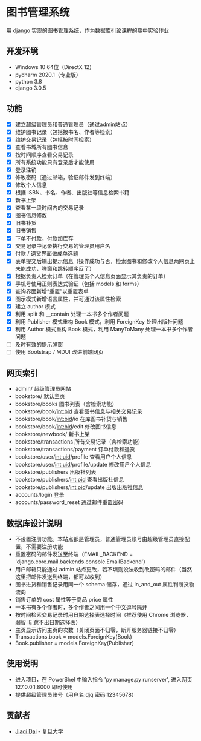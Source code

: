 # 图书管理系统

用 django 实现的图书管理系统，作为数据库引论课程的期中实验作业

## 开发环境

- Windows 10 64位（DirectX 12）
- pycharm 2020.1（专业版）
- python 3.8
- django 3.0.5

## 功能

- [x] 建立超级管理员和普通管理员（通过admin站点）
- [x] 维护图书记录（包括按书名、作者等检索）
- [x] 维护交易记录（包括按时间检索）
- [x] 查看书城所有图书信息
- [x] 按时间顺序查看交易记录
- [x] 所有系统功能只有登录后才能使用
- [x] 登录注销
- [x] 修改密码（通过邮箱，验证邮件发到终端）
- [x] 修改个人信息
- [x] 根据 ISBN、书名、作者、出版社等信息检索书籍
- [x] 新书上架
- [x] 查看某一段时间内的交易记录
- [x] 图书信息修改
- [x] 旧书补货
- [x] 旧书销售
- [x] 下单不付款，付款加库存
- [x] 交易记录中记录执行交易的管理员用户名
- [x] 付款 / 退货界面做成单选题
- [x] 表单提交后输出提示信息（操作成功与否，检索图书和修改个人信息两网页上未能成功，弹窗和跳转顺序反了）
- [x] 根据负责人检索订单（在管理员个人信息页面显示其负责的订单）
- [x] 手机号使用正则表达式验证（包括 models 和 forms）
- [x] 查询界面新增“重置”以重置表单
- [x] 图示模式新增语言属性，并可通过该属性检索
- [x] 建立 author 模式
- [x] 利用 split 和 __contain 处理一本书多个作者问题
- [x] 利用 Publisher 模式重构 Book 模式，利用 ForeignKey 处理出版社问题
- [x] 利用 Author 模式重构 Book 模式，利用 ManyToMany 处理一本书多个作者问题
- [ ] 及时有效的提示弹窗
- [ ] 使用 Bootstrap / MDUI 改进前端网页

## 网页索引

- admin/ 超级管理员网站
- bookstore/ 默认主页
- bookstore/books 图书列表（含检索功能）
- bookstore/book/<int:bid> 查看图书信息与相关交易记录
- bookstore/book/<int:bid>/io 在库图书补货与销售
- bookstore/book/<int:bid>/edit 修改图书信息
- bookstore/newbook/ 新书上架
- bookstore/transactions 所有交易记录（含检索功能）
- bookstore/transactions/payment 订单付款和退货
- bookstore/user/<int:uid>/profile 查看用户个人信息
- bookstore/user/<int:uid>/profile/update 修改用户个人信息
- bookstore/publishers 出版社列表
- bookstore/publishers/<int:pid> 查看出版社信息
- bookstore/publishers/<int:pid>/update 出版出版社信息
- accounts/login 登录
- accounts/password_reset 通过邮件重置密码

## 数据库设计说明

- 不设置注册功能。本站点都是管理员，普通管理员账号由超级管理员直接配置，不需要注册功能
- 重置密码的邮件发送至终端（EMAIL_BACKEND = 'django.core.mail.backends.console.EmailBackend'）
- 用户邮箱只能通过 admin 站点更改，若不填则没法收到改密码的邮件（当然这里把邮件发送到终端，都可以收到）
- 图书进货和销售记录用同一个 schema 储存，通过 in_and_out 属性判断货物流向
- 销售订单的 cost 属性等于商品 price 属性
- 一本书有多个作者时，多个作者之间用一个中文逗号隔开
- 按时间检索交易记录时用日期选择表选择时间（推荐使用 Chrome 浏览器，弱智 IE 跳不出日期选择表）
- 主页显示访问主页的次数（关闭页面不归零，断开服务器链接不归零）
- Transactions.book = models.ForeignKey(Book)
- Book.publisher = models.ForeignKey(Publisher)

## 使用说明

- 进入项目，在 PowerShel 中输入指令 'py manage.py runserver', 进入网页 127.0.0.1:8000 即可使用
- 提供超级管理员账号（用户名:djq 密码:12345678）

## 贡献者

- [Jiaqi Dai](https://github.com/jqdai) - 复旦大学
